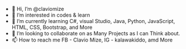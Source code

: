 - 👋 Hi, I’m @claviomize
- 👀 I’m interested in codes & learn
- 🌱 I’m currently learning C#, visual Studio, Java, Python, JavaScript, HTML, CSS, Bootstrap, and More 
- 💞️ I’m looking to collaborate on as Many Projects as I can Think about.
- 📫 How to reach me  FB - Clavio Mize, IG - kalawakiddo, amd More

<!---
claviomize/claviomize is a ✨ special ✨ repository because its `README.md` (this file) appears on your GitHub profile.
You can click the Preview link to take a look at your changes.
--->
